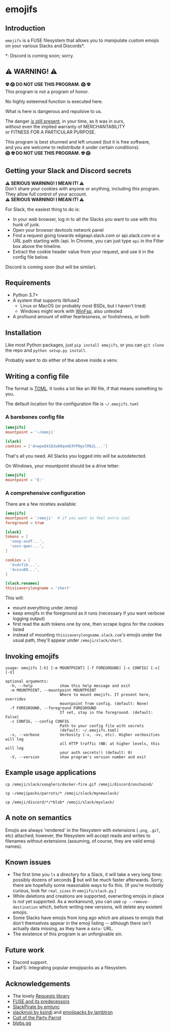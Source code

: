 # emojifs

## Introduction
`emojifs` is a FUSE filesystem that allows you to manipulate custom emojis on your various Slacks and Discords*.

*: Discord is coming soon; sorry.

## ⚠️ WARNING! ⚠️
**☢️ 😱 DO NOT USE THIS PROGRAM. 😱 ☢️**  
This program is not a program of honor.  

No highly esteemed function is executed here.  

What is here is dangerous and repulsive to us.  

The danger [is still present](https://support.discord.com/hc/en-us/articles/115002192352), in your time, as it was in ours,  
without even the implied warranty of MERCHANTABILITY  
or FITNESS FOR A PARTICULAR PURPOSE.  

This program is best shunned and left unused (but it is free software,  
and you are welcome to redistribute it under certain conditions).  
**😱 ☢️ DO NOT USE THIS PROGRAM. ☢️ 😱**  

## Getting your Slack and Discord secrets

**⚠️ SERIOUS WARNING! I MEAN IT! ⚠️**  
Don't share your cookies with anyone or anything, including this program.  They allow full control of your account.  
**⚠️ SERIOUS WARNING! I MEAN IT! ⚠️**  

For Slack, the easiest thing to do is:
* In your web browser, log in to all the Slacks you want to use with this hunk of junk.
* Open your browser devtools network panel
* Find a request going towards edgeapi.slack.com or api.slack.com or a URL path starting with /api.  In Chrome, you can just type `api` in the Filter box above the timeline.
* Extract the cookie header value from your request, and use it in the config file below.

Discord is coming soon (but will be similar).

## Requirements
* Python 3.7+
* A system that supports libfuse2
  * Linux or MacOS (or probably most BSDs, but I haven't tried)
  * Windows might work with [WinFsp](https://github.com/billziss-gh/winfsp), also untested
* A profound amount of either fearlessness, or foolishness, or both

## Installation

Like most Python packages, just `pip install emojifs`, or you can `git clone` the repo and `python setup.py install`.

Probably want to do either of the above inside a venv.

## Writing a config file

The format is [TOML](https://toml.io/).  It looks a lot like an INI file, if that means something to you.

The default location for the configuration file is `~/.emojifs.toml`

### A barebones config file

```toml
[emojifs]
mountpoint = '~/emoji'

[slack]
cookies = ['d=wpwQ4182w08qxmE4YP0gvlMb2L...']
```

That's all you need.  All Slacks you logged into will be autodetected.

On Windows, your mountpoint should be a drive letter:
```toml
[emojifs]
mountpoint = 'E:'
```

### A comprehensive configuration
There are a few niceties available:
```toml
[emojifs]
mountpoint = '/emoji'  # if you want to feel extra cool
foreground = true

[slack]
tokens = [
  'xoxp-asdf...',
  'xoxs-qwer...',
]

cookies = [
  'd=dvfib...',
  'd=ivu80...',
]

[slack.renames]
thisisaverylongname = 'short'

```

This will:
* mount everything under /emoji
* keep emojifs in the foreground as it runs (necessary if you want verbose logging output)
* first read the auth tokens one by one, then scrape logins for the cookies listed
* instead of mounting `thisisaverylongname.slack.com`'s emojis under the usual path, they'll appear under `/emoji/slack/short`.


## Invoking emojifs

```
usage: emojifs [-h] [-m MOUNTPOINT] [-f FOREGROUND] [-c CONFIG] [-v] [-V]

optional arguments:
  -h, --help            show this help message and exit
  -m MOUNTPOINT, --mountpoint MOUNTPOINT
                        Where to mount emojifs. If present here, overrides
                        mountpoint from config. (default: None)
  -f FOREGROUND, --foreground FOREGROUND
                        If set, stay in the foreground. (default: False)
  -c CONFIG, --config CONFIG
                        Path to your config file with secrets
                        (default: ~/.emojifs.toml)
  -v, --verbose         Verbosity (-v, -vv, etc). Higher verbosities will log
                        all HTTP traffic (NB: at higher levels, this will log
                        your auth secrets!) (default: 0)
  -V, --version         show program's version number and exit

```


## Example usage applications

    cp /emoji/slack/xooglers/docker-fire.gif /emoji/discord/unchaind/

    cp ~/emojipacks/parrots/* /emoji/slack/mynewslack/

    cp /emoji/discord/*/*blob* /emoji/slack/myslack/

<!-- TODO xattr? -->

## A note on semantics
Emojis are always 'rendered' in the filesystem with extensions (`.png`, `.gif`, etc) attached; however, the filesystem will accept reads and writes to filenames without extensions (assuming, of course, they are valid emoji names).

## Known issues
* The first time you `ls` a directory for a Slack, it will take a very long time: possibly dozens of seconds 😬 but will be much faster afterwards.  Sorry, there are hopefully some reasonable ways to fix this.  (If you're morbidly curious, look for `real_sizes` in `emojifs/slack.py`.)
* While deletions and creations are supported, overwriting emojis in place is *not* yet supported.  As a workaround, you can use `cp --remove-destination` which, before writing new versions, will delete any existent emojis.
* Some Slacks have emojis from long ago which are aliases to emojis that don't themselves appear in the emoji listing -- although there isn't actually data missing, as they have a `data:` URL.
* The existence of this program is an unforgivable sin.

## Future work
* Discord support.
* EaaFS: Integrating popular emojipacks as a filesystem.

## Acknowledgements
* The lovely [Requests library](https://requests.readthedocs.io/)
* [FUSE and its predecessors](https://en.wikipedia.org/wiki/Filesystem_in_Userspace)
* [SlackPirate by emtunc](https://github.com/emtunc/SlackPirate)
* [slackmoji by ksindi](https://github.com/ksindi/slackmoji) and [emojipacks by lambtron](https://github.com/lambtron/emojipacks)
* [Cult of the Party Parrot](https://cultofthepartyparrot.com/)
* [blobs.gg](https://blobs.gg/)
